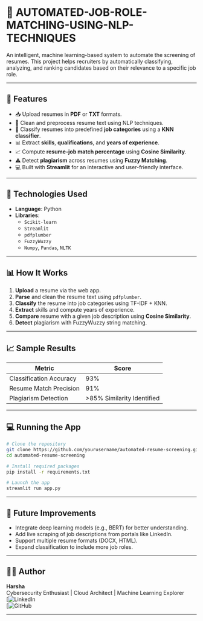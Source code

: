# 📄 AUTOMATED-JOB-ROLE-MATCHING-USING-NLP-TECHNIQUES

An intelligent, machine learning-based system to automate the screening of resumes. This project helps recruiters by automatically classifying, analyzing, and ranking candidates based on their relevance to a specific job role.

---

## 🚀 Features

- 📥 Upload resumes in **PDF** or **TXT** formats.
- 🧽 Clean and preprocess resume text using NLP techniques.
- 🧠 Classify resumes into predefined **job categories** using a **KNN classifier**.
- 📊 Extract **skills**, **qualifications**, and **years of experience**.
- 📈 Compute **resume-job match percentage** using **Cosine Similarity**.
- ⚠️ Detect **plagiarism** across resumes using **Fuzzy Matching**.
- 💻 Built with **Streamlit** for an interactive and user-friendly interface.

---

## 🧠 Technologies Used

- **Language**: Python  
- **Libraries**: 
  - `Scikit-learn`
  - `Streamlit`
  - `pdfplumber`
  - `FuzzyWuzzy`
  - `Numpy`, `Pandas`, `NLTK`

---

## 📊 How It Works

1. **Upload** a resume via the web app.
2. **Parse** and clean the resume text using `pdfplumber`.
3. **Classify** the resume into job categories using TF-IDF + KNN.
4. **Extract** skills and compute years of experience.
5. **Compare** resume with a given job description using **Cosine Similarity**.
6. **Detect** plagiarism with FuzzyWuzzy string matching.

---

## 📈 Sample Results

| Metric        | Score         |
|---------------|---------------|
| Classification Accuracy | 93%          |
| Resume Match Precision | 91%          |
| Plagiarism Detection   | >85% Similarity Identified |

---

## 💻 Running the App

```bash
# Clone the repository
git clone https://github.com/yourusername/automated-resume-screening.git
cd automated-resume-screening

# Install required packages
pip install -r requirements.txt

# Launch the app
streamlit run app.py
```

---

## 🔮 Future Improvements

- Integrate deep learning models (e.g., BERT) for better understanding.
- Add live scraping of job descriptions from portals like LinkedIn.
- Support multiple resume formats (DOCX, HTML).
- Expand classification to include more job roles.

---

## 👨‍💻 Author

**Harsha**  
Cybersecurity Enthusiast | Cloud Architect | Machine Learning Explorer  
[![LinkedIn](https://www.linkedin.com/in/harsha-vardhan-dumpa-862082233/)  
[![GitHub](https://arshavardhan.github.io/portfolio/)

---
